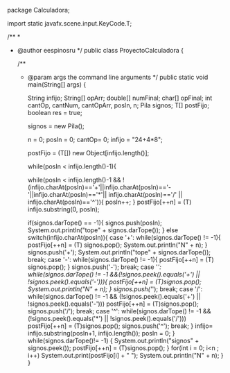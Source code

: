 package Calculadora;

import static javafx.scene.input.KeyCode.T;

/**
 *
 * @author eespinosru
 */
public class ProyectoCalculadora {

    /**
     * @param args the command line arguments
     */
    public static <T> void main(String[] args) {
        
        String infijo;
        String[] opArr;
        double[] numFinal;
        char[] opFinal;
        int cantOp, cantNum, cantOpArr, posIn, n;
        Pila signos;
        T[] postFijo;
        boolean res = true;
        
        signos = new Pila();
        
        n = 0;
        posIn = 0;
        cantOp= 0;
        infijo = "24+4*8";
        
        postFijo = (T[]) new Object[infijo.length()];
        
        while(posIn < infijo.length()-1){

        while(posIn < infijo.length()-1 && !(infijo.charAt(posIn)=='+'||infijo.charAt(posIn)=='-'||infijo.charAt(posIn)=='*'|| infijo.charAt(posIn)=='/' || infijo.charAt(posIn)=='^')){
            posIn++;
        }
        postFijo[++n] = (T) infijo.substring(0, posIn);
        
        if(signos.darTope() == -1){
            signos.push(posIn);
        System.out.println("tope" + signos.darTope());
        }
        else
            switch(infijo.charAt(posIn)){
                     case '+':
                         while(signos.darTope() != -1){
                             postFijo[++n] = (T) signos.pop();
                             System.out.println("N" + n);
                                     }
                         signos.push('+');
                         System.out.println("tope" + signos.darTope());
                         break;
                     case '-':
                         while(signos.darTope() != -1){
                             postFijo[++n] = (T) signos.pop();
                                     }
                         signos.push('-');
                         break;
                     case '*':
                         while(signos.darTope() != -1 &&(!signos.peek().equals('+') || !signos.peek().equals('-'))){
                             postFijo[++n] = (T)signos.pop();
                             System.out.println("N" + n);
                         }
                         signos.push('*');
                         break;
                     case '/':
                         while(signos.darTope() != -1 && (!signos.peek().equals('+') || !signos.peek().equals('-')))
                             postFijo[++n] = (T)signos.pop();
                         signos.push('/');
                         break;
                     case '^':
                         while(signos.darTope() != -1 &&(!signos.peek().equals('*') || !signos.peek().equals('/')))
                             postFijo[++n] = (T)signos.pop();
                         signos.push('^');
                         break;
                 }
        infijo= infijo.substring(posIn+1, infijo.length());
        posIn = 0;
    }  
    while(signos.darTope()!= -1) {
        System.out.println("signos" + signos.peek());
        postFijo[++n] = (T)signos.pop();
    }
    for(int i = 0; i<n ; i++)
        System.out.print(postFijo[i] + " ");
    System.out.println("N" + n);
  }
}
